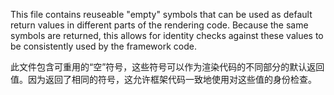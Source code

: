 This file contains reuseable "empty" symbols that can be used as default return values
in different parts of the rendering code. Because the same symbols are returned, this
allows for identity checks against these values to be consistently used by the framework
code.

此文件包含可重用的“空”符号，这些符号可以作为渲染代码的不同部分的默认返回值。因为返回了相同的符号，这允许框架代码一致地使用对这些值的身份检查。